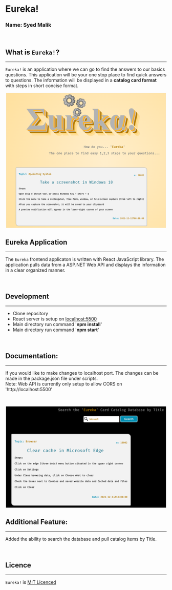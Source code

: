 # Eureka!

### Name: Syed Malik

<br>

## What is `Eureka!`?

---

`Eureka!` is an application where we can go to find the answers to our basics questions. This application will be your one stop place to find quick answers to questions. The information will be displayed in a **catalog card format** with steps in short concise format.

<p align="center">
  <img width="500" src="Eureka-app.png" alt="Eureka Application Sample Image">
</p>

## Eureka Application

---

The `Eureka` frontend applicaton is written with React JavaScript library. The application pulls data from a ASP.NET Web API and displays the information in a clear organized manner.

<br>

## Development

---

- Clone repository
- React server is setup on [localhost:5500](http://localhost:5500)
- Main directory run command '**npm install**'
- Main directory run command '**npm start**'

<br>

## Documentation:

---

If you would like to make changes to localhost port. The changes can be made in the package.json file under scripts.  
Note: Web API is currently only setup to allow CORS on 'http://localhost:5500'

<br>

<p align="center">
  <img width="500" src="Eureka-search.png" alt="Eureka Application Sample Image">
</p>

## Additional Feature:

---

Added the ability to search the database and pull catalog items by Title.

<br>

## Licence

---

`Eureka!` is [MIT Licenced](LICENSE.md)
